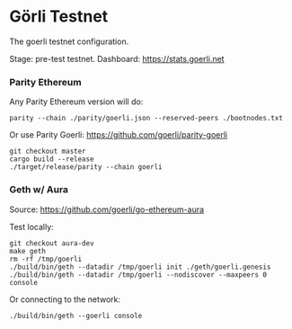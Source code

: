 # Görli Testnet
The goerli testnet configuration.

Stage: pre-test testnet. Dashboard: https://stats.goerli.net

### Parity Ethereum

Any Parity Ethereum version will do:

```
parity --chain ./parity/goerli.json --reserved-peers ./bootnodes.txt
```

Or use Parity Goerli: https://github.com/goerli/parity-goerli

```
git checkout master
cargo build --release
./target/release/parity --chain goerli
```

### Geth w/ Aura

Source: https://github.com/goerli/go-ethereum-aura

Test locally:

```
git checkout aura-dev
make geth
rm -rf /tmp/goerli
./build/bin/geth --datadir /tmp/goerli init ./geth/goerli.genesis
./build/bin/geth --datadir /tmp/goerli --nodiscover --maxpeers 0 console
```

Or connecting to the network:

```
./build/bin/geth --goerli console
```
